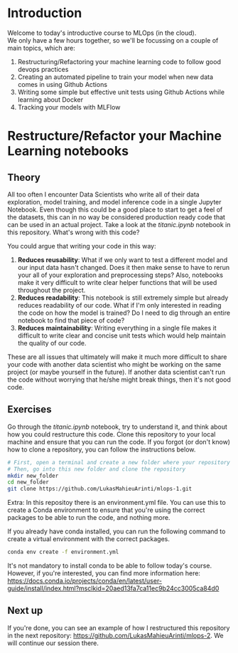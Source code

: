# Introduction
Welcome to today's introductive course to MLOps (in the cloud).  
We only have a few hours together, so we'll be focussing on a couple of main topics, which are:

1. Restructuring/Refactoring your machine learning code to follow good devops practices
2. Creating an automated pipeline to train your model when new data comes in using Github Actions
3. Writing some simple but effective unit tests using Github Actions while learning about Docker
4. Tracking your models with MLFlow

# Restructure/Refactor your Machine Learning notebooks 
## Theory
All too often I encounter Data Scientists who write all of their data exploration, model training, and model inference code in a single Jupyter Notebook.
Even though this could be a good place to start to get a feel of the datasets, this can in no way be considered production ready code that can be used in an actual project.
Take a look at the *titanic.ipynb* notebook in this repository. What's wrong with this code?

You could argue that writing your code in this way:
1. **Reduces reusability**: What if we only want to test a different model and our input data hasn't changed. Does it then make sense to have to rerun your all of your exploration and preprocessing steps? Also, notebooks make it very difficult to write clear helper functions that will be used throughout the project.
2. **Reduces readability**: This notebook is still extremely simple but already reduces readability of our code. What if I'm only interested in reading the code on how the model is trained? Do I need to dig through an entire notebook to find that piece of code?
3. **Reduces maintainability**: Writing everything in a single file makes it difficult to write clear and concise unit tests which would help maintain the quality of our code.

These are all issues that ultimately will make it much more difficult to share your code with another data scientist who might be working on the same project (or maybe yourself in the future). If another data scientist can't run the code without worrying that he/she might break things, then it's not good code.

## Exercises

Go through the *titanic.ipynb* notebook, try to understand it, and think about how you could restructure this code. 
Clone this repository to your local machine and ensure that you can run the code.
If you forgot (or don't know) how to clone a repository, you can follow the instructions below.

```bash
# First, open a terminal and create a new folder where your repository should reside on your local machine
# Then, go into this new folder and clone the repository
mkdir new_folder
cd new_folder
git clone https://github.com/LukasMahieuArinti/mlops-1.git
```

Extra:
In this repositoy there is an environment.yml file. You can use this to create a Conda environment to ensure that you're using the correct packages to be able to run the code, and nothing more.

If you already have conda installed, you can run the following command to create a virtual environment with the correct packages.
```bash
conda env create -f environment.yml
```
It's not mandatory to install conda to be able to follow today's course. However, if you're interested, you can find more information here:
https://docs.conda.io/projects/conda/en/latest/user-guide/install/index.html?msclkid=20aed13fa7ca11ec9b24cc3005ca84d0

## Next up

If you're done, you can see an example of how I restructured this repository in the next repository: https://github.com/LukasMahieuArinti/mlops-2. 
We will continue our session there.
